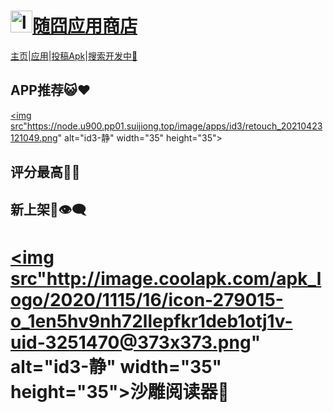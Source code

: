 <a href="https://apps.suibbs.online"><h1><img loading="aaa" src="https://apps.suibbs.online/pic/extreme.png" alt="logo" width="35" height="35">随囧应用商店</h1></a>

<a href="/#">主页</a>|<a href="/appstore">应用</a>|<a href="/nets">投稿Apk</a>|<a href="/jquery/">搜索开发中🌝</a>

## APP推荐😺❤️
<a href="/apps/1"><img src"https://node.u900.pp01.suijiong.top/image/apps/id3/retouch_20210423121049.png" alt="id3-静" width="35" height="35">

## 评分最高🤤🌟


## 新上架🛂👁️‍🗨️
<a href="/apps/3"><h1><img src"http://image.coolapk.com/apk_logo/2020/1115/16/icon-279015-o_1en5hv9nh72llepfkr1deb1otj1v-uid-3251470@373x373.png" alt="id3-静" width="35" height="35">沙雕阅读器🌝</h1></a>

